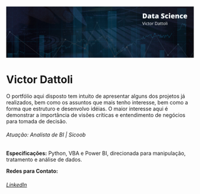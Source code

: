 <p align="center">
  <img src="https://raw.githubusercontent.com/victordattoli/data_science/main/plan_fundo.png" >
</p>

# Victor Dattoli

O portfólio aqui disposto tem intuito de apresentar alguns dos projetos já realizados, bem como os assuntos que mais tenho interesse, bem como a forma que estruturo e desenvolvo idéias. O maior interesse aqui é demonstrar a importância de visões críticas e entendimento de negócios para tomada de decisão.

###### Atuação: Analista de BI | Sicoob
**Especificações:** Python, VBA e Power BI, direcionada para manipulação, tratamento e análise de dados.

**Redes para Contato:**
###### [LinkedIn](https://www.linkedin.com/in/victordattoli/)

